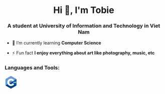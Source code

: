 <h1 align="center">Hi 👋, I'm Tobie</h1>
<h3 align="center">A student at University of Information and Technology in Viet Nam</h3>

- 🌱 I’m currently learning **Computer Science**

- ⚡ Fun fact **I enjoy everything about art like photography, music, etc**

<p align="left">
</p>

<h3 align="left">Languages and Tools:</h3>
<p align="left"> <a href="https://www.w3schools.com/cpp/" target="_blank" rel="noreferrer"> <img src="https://raw.githubusercontent.com/devicons/devicon/master/icons/cplusplus/cplusplus-original.svg" alt="cplusplus" width="40" height="40"/> </a> </p>
